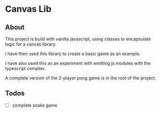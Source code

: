 # Canvas Lib

## About
This project is build with vanilla javascript, using classes to encapsulate logic for a canvas library.

I have then used this library to create a basic game as an example.

I have also used this as an experiment with emitting js modules with the typescript compiler.

A complete version of the 2-player pong game is in the root of the project.

## Todos
 - [ ] complete snake game

